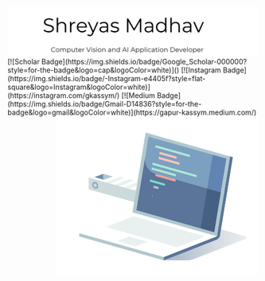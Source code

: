 <img src="Images\banner.JPG" alt="Banner of SMAV name">
[![Scholar Badge](https://img.shields.io/badge/Google_Scholar-000000?style=for-the-badge&logo=cap&logoColor=white)]()
[![Instagram Badge](https://img.shields.io/badge/-Instagram-e4405f?style=flat-square&logo=Instagram&logoColor=white)](https://instagram.com/gkassym/)
[![Medium Badge](https://img.shields.io/badge/Gmail-D14836?style=for-the-badge&logo=gmail&logoColor=white)](https://gapur-kassym.medium.com/)

<img align="right" alt="GIF" src="Images/coding.gif" width="408" height="318" />
